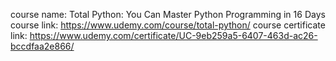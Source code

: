 course name: Total Python: You Can Master Python Programming in 16 Days
course link: https://www.udemy.com/course/total-python/
course certificate link: https://www.udemy.com/certificate/UC-9eb259a5-6407-463d-ac26-bccdfaa2e866/